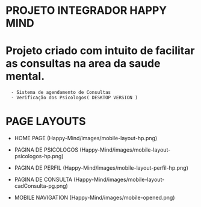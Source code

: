 # PROJETO INTEGRADOR HAPPY MIND
 
 # Projeto criado com intuito de facilitar as consultas na area da saude mental.
      - Sistema de agendamento de Consultas
      - Verificação dos Psicologos( DESKTOP VERSION )
      
      
# PAGE LAYOUTS 

  - HOME PAGE
(Happy-Mind/images/mobile-layout-hp.png)

  - PAGINA DE PSICOLOGOS
(Happy-Mind/images/mobile-layout-psicologos-hp.png)

  - PAGINA DE PERFIL
(Happy-Mind/images/mobile-layout-perfil-hp.png)

  - PAGINA DE CONSULTA
(Happy-Mind/images/mobile-layout-cadConsulta-pg.png)

  - MOBILE NAVIGATION 
(Happy-Mind/images/mobile-opened.png)
